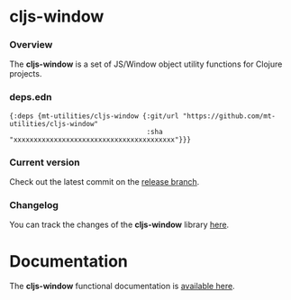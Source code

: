 
# cljs-window

### Overview

The <strong>cljs-window</strong> is a set of JS/Window object utility functions for Clojure projects.

### deps.edn

```
{:deps {mt-utilities/cljs-window {:git/url "https://github.com/mt-utilities/cljs-window"
                                  :sha     "xxxxxxxxxxxxxxxxxxxxxxxxxxxxxxxxxxxxxxxx"}}}
```

### Current version

Check out the latest commit on the [release branch](https://github.com/mt-utilities/cljs-window/tree/release).

### Changelog

You can track the changes of the <strong>cljs-window</strong> library [here](CHANGES.md).

# Documentation

The <strong>cljs-window</strong> functional documentation is [available here](https://mt-utilities.github.io/cljs-window).
